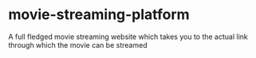 # movie-streaming-platform
A full fledged movie streaming website which takes you to the actual link through which the movie can be streamed
